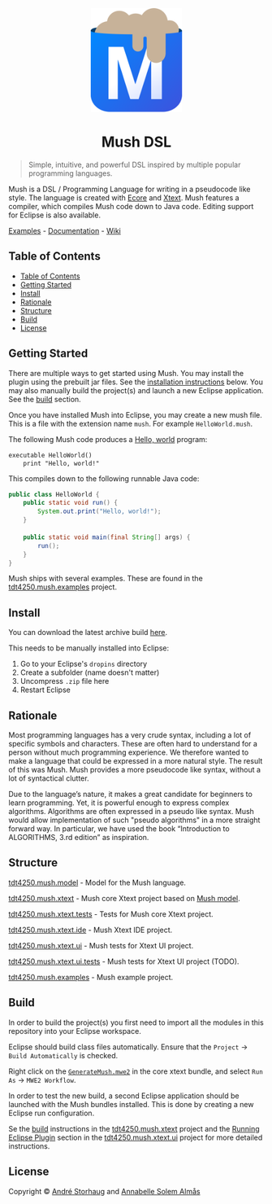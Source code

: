 <p align="center">
  <a href="https://github.com/andstor/mush-dsl">
    <img src="media/logo.svg" alt="Mush logo" width="180">
  </a>
</p>

<h1 align="center">Mush DSL</h1>

> Simple, intuitive, and powerful DSL inspired by multiple popular programming languages.

Mush is a DSL / Programming Language for writing in a pseudocode like style. The language is created with [Ecore](https://wiki.eclipse.org/Ecore) and [Xtext](https://www.eclipse.org/Xtext/). Mush features a compiler, which compiles Mush code down to Java code. Editing support for Eclipse is also available.

[Examples](tdt4250.mush.examples/) - 
[Documentation](tdt4250.mush.xtext/README.md#language-syntax) - 
[Wiki](https://github.com/andstor/mush-dsl/wiki)

## Table of Contents
- [Table of Contents](#table-of-contents)
- [Getting Started](#getting-started)
- [Install](#install)
- [Rationale](#rationale)
- [Structure](#structure)
- [Build](#build)
- [License](#license)

## Getting Started
There are multiple ways to get started using Mush. You may install the plugin using the prebuilt jar files. See the [installation instructions](#install) below. You may also manually build the project(s) and launch a new Eclipse application. See the [build](#build) section.

Once you have installed Mush into Eclipse, you may create a new mush file. This is a file with the extension name `mush`. For example `HelloWorld.mush`.

The following Mush code produces a [Hello, world](https://en.wikipedia.org/wiki/%22Hello,_World!%22_program) program:

```
executable HelloWorld()
    print "Hello, world!"
```

This compiles down to the following runnable Java code:

```java
public class HelloWorld {
    public static void run() {
        System.out.print("Hello, world!");
    }
    
    public static void main(final String[] args) {
        run();
    }
}
```

Mush ships with several examples. These are found in the [tdt4250.mush.examples](tdt4250.mush.examples/) project.

## Install
You can download the latest archive build [here](https://github.com/andstor/mush-dsl/releases/latest).

This needs to be manually installed into Eclipse:
1. Go to your Eclipse's `dropins` directory
2. Create a subfolder (name doesn't matter)
3. Uncompress `.zip` file here
4. Restart Eclipse

## Rationale

Most programming languages has a very crude syntax, including a lot of specific symbols and characters. These are often hard to understand for a person without much programming experience. We therefore wanted to make a language that could be expressed in a more natural style. The result of this was Mush. Mush provides a more pseudocode like syntax, without a lot of syntactical clutter. 

Due to the language’s nature, it makes a great candidate for beginners to learn programming. Yet, it is powerful enough to express complex algorithms. Algorithms are often expressed in a pseudo like syntax. Mush would allow implementation of such "pseudo algorithms" in a more straight forward way. In particular, we have used the book “Introduction to ALGORITHMS, 3.rd edition” as inspiration.

## Structure

[tdt4250.mush.model](tdt4250.mush.model/) - Model for the Mush language.

[tdt4250.mush.xtext](tdt4250.mush.xtext/) - Mush core Xtext project based on [Mush model](tdt4250.mush.model/).

[tdt4250.mush.xtext.tests](tdt4250.mush.xtext.tests/) - Tests for Mush core Xtext project.

[tdt4250.mush.xtext.ide](tdt4250.mush.xtext.ide/) - Mush Xtext IDE project.

[tdt4250.mush.xtext.ui](tdt4250.mush.xtext.ui/) - Mush tests for Xtext UI project.

[tdt4250.mush.xtext.ui.tests](tdt4250.mush.xtext.ui.tests/) - Mush tests for Xtext UI project (TODO).

[tdt4250.mush.examples](tdt4250.mush.examples/) - Mush example project.

## Build
In order to build the project(s) you first need to import all the modules in this repository into your Eclipse workspace.

Eclipse should build class files automatically. Ensure that the `Project` -> `Build Automatically` is checked.

Right click on the [`GenerateMush.mwe2`](tdt4250.mush.xtext/src/tdt4250/mush/xtext/GenerateMush.mwe2) in the core xtext bundle, and select `Run As` -> `MWE2 Workflow`.

In order to test the new build, a second Eclipse application should be launched with the Mush bundles installed. This is done by creating a new Eclipse run configuration.

Se the [build](tdt4250.mush.xtext/README.md#build) instructions in the [tdt4250.mush.xtext](tdt4250.mush.xtext) project and the [Running Eclipse Plugin](tdt4250.mush.xtext.ui/README.md#running-eclipse-plugin) section in the [tdt4250.mush.xtext.ui](tdt4250.mush.xtext.ui/) project for more detailed instructions.

## License

Copyright © [André Storhaug](https://github.com/andstor) and [Annabelle Solem Almås](https://github.com/asaAnnabelle)

